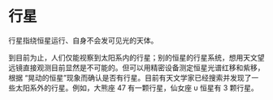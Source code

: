 # 行星

行星指绕恒星运行、自身不会发可见光的天体。

到目前为止，人们仅能视察到太阳系内的行星；别的恒星的行星系统，想用天文望远镜直接观测目前显然是不可能的。但可以用精密设备测定恒星光谱红移和紫移，根据 “晃动的恒星”现象而确认是否有行星。目前有天文学家已经搜索并发现了一些太阳系外的行星。例如，大熊座 47 有一颗行星，仙女座 υ 恒星有 3 颗行星。